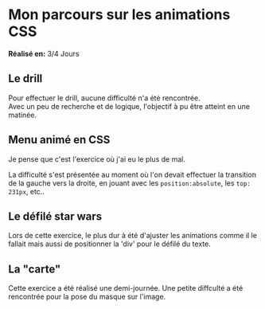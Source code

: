 # Mon parcours sur les animations CSS

**Réalisé en:** 3/4 Jours

## Le drill 

Pour effectuer le drill, aucune difficulté n'a été rencontrée.  
Avec un peu de recherche et de logique, l'objectif à pu être atteint en une matinée.

## Menu animé en CSS

Je pense que c'est l'exercice où j'ai eu le plus de mal. 

La difficulté s'est présentée au moment où l'on devait effectuer la transition de la gauche vers la droite, en jouant avec les `position:absolute`, les `top: 231px`, etc..

## Le défilé star wars

Lors de cette exercice, le plus dur à été d'ajuster les animations comme il le fallait mais aussi de positionner la 'div' pour le défilé du texte.

## La "carte"

Cette exercice a été réalisé une demi-journée. Une petite diffculté a été rencontrée pour la pose du masque sur l'image.
